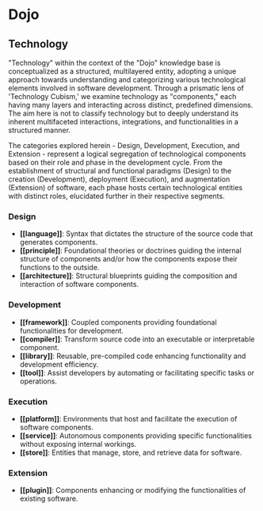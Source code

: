 # Dojo

## Technology

"Technology" within the context of the "Dojo" knowledge base is conceptualized as a structured, multilayered entity, adopting a unique approach towards understanding and categorizing various technological elements involved in software development. Through a prismatic lens of 'Technology Cubism,' we examine technology as "components," each having many layers and interacting across distinct, predefined dimensions. The aim here is not to classify technology but to deeply understand its inherent multifaceted interactions, integrations, and functionalities in a structured manner.

The categories explored herein - Design, Development, Execution, and Extension - represent a logical segregation of technological components based on their role and phase in the development cycle. From the establishment of structural and functional paradigms (Design) to the creation (Development), deployment (Execution), and augmentation (Extension) of software, each phase hosts certain technological entities with distinct roles, elucidated further in their respective segments.
### Design

- **[[language]]**: Syntax that dictates the structure of the source code that generates components.   
- **[[principle]]**: Foundational theories or doctrines guiding the internal structure of components and/or how the components expose their functions to the outside.
- **[[architecture]]**: Structural blueprints guiding the composition and interaction of software components.

### Development

- **[[framework]]**: Coupled components providing foundational functionalities for development.
- **[[compiler]]**: Transform source code into an executable or interpretable component.
- **[[library]]**: Reusable, pre-compiled code enhancing functionality and development efficiency.
- **[[tool]]**: Assist developers by automating or facilitating specific tasks or operations.

### Execution

- **[[platform]]**: Environments that host and facilitate the execution of software components.
- **[[service]]**: Autonomous components providing specific functionalities without exposing internal workings.
- **[[store]]**: Entities that manage, store, and retrieve data for software.

### Extension

- **[[plugin]]**: Components enhancing or modifying the functionalities of existing software.